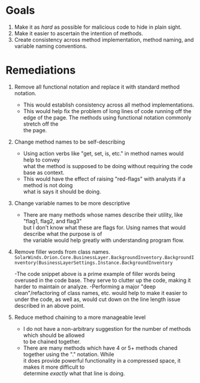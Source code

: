 # Goals

1. Make it as *hard* as possible for malicious code to hide in plain sight.
2. Make it easier to ascertain the intention of methods.
3. Create consistency across method implementation, method naming, and variable naming conventions.


# Remediations

1. Remove all functional notation and replace it with standard method notation.
    - This would establish consistency across all method implementations.
    - This would help fix the problem of long lines of code running off the <br />
    edge of the page. The methods using functional notation commonly stretch off the <br />
    the page.

2. Change method names to be self-describing
    - Using action verbs like "get, set, is, etc." in method names would help to convey<br />
    what the method is supposed to be doing without requiring the code base as context. 
    - This would have the effect of raising "red-flags" with analysts if a method is not doing<br />
    what is says it should be doing. 

3. Change variable names to be more descriptive
    - There are many methods whose names describe their utility, like "flag1, flag2, and flag3"<br />
    but I don't know what these are flags for. Using names that would describe what the purpose is of<br />
    the variable would help greatly with understanding program flow.

4. Remove filler words from class names.
`SolarWinds.Orion.Core.BusinessLayer.BackgroundInventory.BackgroundInventory(BusinessLayerSettings.Instance.BackgroundInventory`

    -The code snippet above is a prime example of filler words being overused in the code base. They serve to clutter up the code, making it harder to maintain or analyze. 
    -Performing a major "deep clean"/refactoring of class names, etc. would help to make it easier to under the code, as well as, would cut down on the line length issue described in an above point.

5. Reduce method chaining to a more manageable level
    - I do not have a non-arbitrary suggestion for the number of methods which should be allowed <br />
    to be chained together. 
    - There are many methods which have 4 or 5+ methods chaned together using the "." notation. While <br />
    it does provide powerful functionality in a compressed space, it makes it more difficult to <br /> 
    determine *exactly* what that line is doing.

